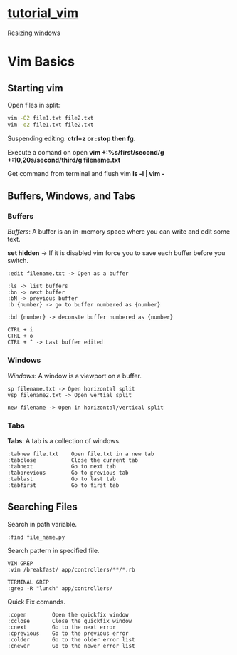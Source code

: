 # [tutorial_vim](https://learnvim.irian.to)

[Resizing windows](https://vi.stackexchange.com/questions/514/how-do-i-change-the-current-splits-width-and-height)

# Vim Basics

## Starting vim

Open files in split:

```bash
vim -O2 file1.txt file2.txt
vim -o2 file1.txt file2.txt
```

Suspending editing: **ctrl+z or :stop then fg**.

Execute a comand on open **vim +:%s/first/second/g +:10,20s/second/third/g filename.txt**

Get command from terminal and flush vim **ls -l | vim -**

## Buffers, Windows, and Tabs

### Buffers

*Buffers*: A buffer is an in-memory space where you can write and edit some text.

**set hidden** -> If it is disabled vim force you to save each buffer before
you switch.

```
:edit filename.txt -> Open as a buffer

:ls -> list buffers
:bn -> next buffer
:bN -> previous buffer
:b {number} -> go to buffer numbered as {number}

:bd {number} -> deconste buffer numbered as {number}
```

```
CTRL + i
CTRL + o
CTRL + ^ -> Last buffer edited
```

### Windows

*Windows*: A window is a viewport on a buffer.

```
sp filename.txt -> Open horizontal split
vsp filename2.txt -> Open vertial split

new filename -> Open in horizontal/vertical split
```

### Tabs

**Tabs**: A tab is a collection of windows.

```
:tabnew file.txt    Open file.txt in a new tab
:tabclose           Close the current tab
:tabnext            Go to next tab
:tabprevious        Go to previous tab
:tablast            Go to last tab
:tabfirst           Go to first tab
```

## Searching Files

Search in path variable.
```
:find file_name.py
```

Search pattern in specified file.
```
VIM GREP
:vim /breakfast/ app/controllers/**/*.rb

TERMINAL GREP
:grep -R "lunch" app/controllers/ 
```

Quick Fix comands.
```
:copen        Open the quickfix window
:cclose       Close the quickfix window
:cnext        Go to the next error
:cprevious    Go to the previous error
:colder       Go to the older error list
:cnewer       Go to the newer error list
```
